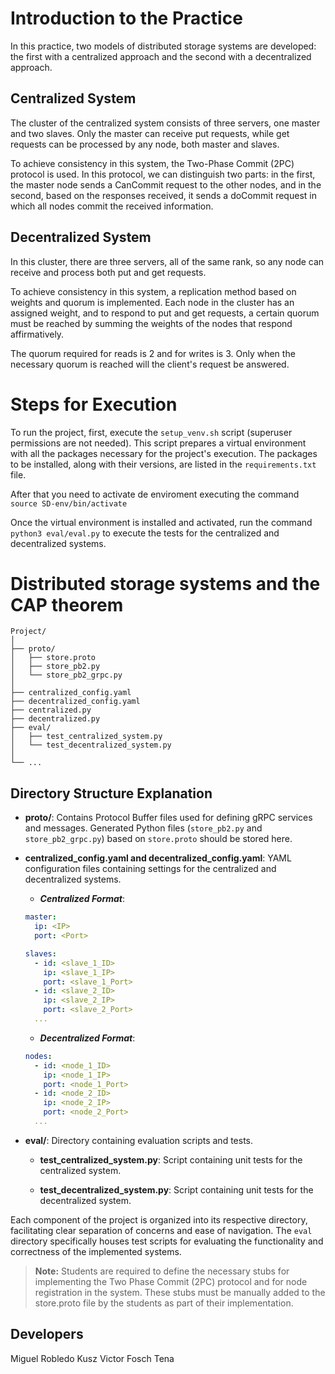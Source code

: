 # Introduction to the Practice

In this practice, two models of distributed storage systems are developed: the first with a centralized approach and the second with a decentralized approach.

## Centralized System

The cluster of the centralized system consists of three servers, one master and two slaves. Only the master can receive put requests, while get requests can be processed by any node, both master and slaves.

To achieve consistency in this system, the Two-Phase Commit (2PC) protocol is used. In this protocol, we can distinguish two parts: in the first, the master node sends a CanCommit request to the other nodes, and in the second, based on the responses received, it sends a doCommit request in which all nodes commit the received information.

## Decentralized System

In this cluster, there are three servers, all of the same rank, so any node can receive and process both put and get requests.

To achieve consistency in this system, a replication method based on weights and quorum is implemented. Each node in the cluster has an assigned weight, and to respond to put and get requests, a certain quorum must be reached by summing the weights of the nodes that respond affirmatively.

The quorum required for reads is 2 and for writes is 3. Only when the necessary quorum is reached will the client's request be answered.

# Steps for Execution

To run the project, first, execute the `setup_venv.sh` script (superuser permissions are not needed). This script prepares a virtual environment with all the packages necessary for the project's execution. The packages to be installed, along with their versions, are listed in the `requirements.txt` file.

After that you need to activate de enviroment executing the command `source SD-env/bin/activate`

Once the virtual environment is installed and activated, run the command `python3 eval/eval.py` to execute the tests for the centralized and decentralized systems.


# Distributed storage systems and the CAP theorem

```
Project/
│
├── proto/
│   ├── store.proto
│   ├── store_pb2.py
│   └── store_pb2_grpc.py
│
├── centralized_config.yaml
├── decentralized_config.yaml
├── centralized.py
├── decentralized.py
├── eval/
│   ├── test_centralized_system.py
│   └── test_decentralized_system.py
│
└── ...
```

## Directory Structure Explanation

- **proto/**: Contains Protocol Buffer files used for defining gRPC services and messages. Generated Python files (`store_pb2.py` and `store_pb2_grpc.py`) based on `store.proto` should be stored here.

- **centralized_config.yaml and decentralized_config.yaml**: YAML configuration files containing settings for the centralized and decentralized systems.

    - ***Centralized Format***: 

    ```yaml
    master:
      ip: <IP>
      port: <Port>

    slaves:
      - id: <slave_1_ID>
        ip: <slave_1_IP>
        port: <slave_1_Port>
      - id: <slave_2_ID>
        ip: <slave_2_IP>
        port: <slave_2_Port>
      ...
    ```

    - ***Decentralized Format***: 

    ```yaml
    nodes:
      - id: <node_1_ID>
        ip: <node_1_IP>
        port: <node_1_Port>
      - id: <node_2_ID>
        ip: <node_2_IP>
        port: <node_2_Port>
      ...
    ```

- **eval/**: Directory containing evaluation scripts and tests.

  - **test_centralized_system.py**: Script containing unit tests for the centralized system.
  
  - **test_decentralized_system.py**: Script containing unit tests for the decentralized system.

Each component of the project is organized into its respective directory, facilitating clear separation of concerns and ease of navigation. The `eval` directory specifically houses test scripts for evaluating the functionality and correctness of the implemented systems.

> **Note:** Students are required to define the necessary stubs for implementing the Two Phase Commit (2PC) protocol and for node registration in the system. These stubs must be manually added to the store.proto file by the students as part of their implementation.
> 

## Developers
Miguel Robledo Kusz
Victor Fosch Tena
